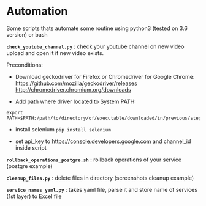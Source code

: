 **Automation**
=================
Some scripts thats automate some routine using python3 (tested on 3.6 version) or bash

**```check_youtube_channel.py```** : check your youtube channel on new video upload and open it if new video exists.

Preconditions:
* Download geckodriver for Firefox or Chromedriver for Google Chrome:
https://github.com/mozilla/geckodriver/releases
http://chromedriver.chromium.org/downloads

* Add path where driver located to System PATH:
```
export PATH=$PATH:/path/to/directory/of/executable/downloaded/in/previous/step
```
* install selenium
```pip install selenium```

* set api_key to https://console.developers.google.com and channel_id inside script


**```rollback_operations_postgre.sh```** : rollback operations of your service (postgre example)

**```cleanup_files.py```** : delete files in directory (screenshots cleanup example)

**```service_names_yaml.py```** : takes yaml file, parse it and store name of services (1st layer) to Excel file
